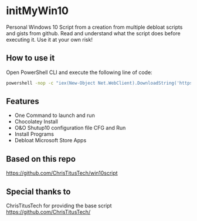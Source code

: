 # initMyWin10
Personal Windows 10 Script from a creation from multiple debloat scripts and gists from github.
Read and understand what the script does before executing it. Use it at your own risk!

## How to use it
Open PowerShell CLI and execute the following line of code: 
```sh
powershell -nop -c "iex(New-Object Net.WebClient).DownloadString('https://github.com/RaulColino/initMyWin10.git')"
```

## Features
- One Command to launch and run
- Chocolatey Install
- O&O Shutup10 configuration file CFG and Run
- Install Programs
- Debloat Microsoft Store Apps

## Based on this repo
https://github.com/ChrisTitusTech/win10script

## Special thanks to 
ChrisTitusTech for providing the base script https://github.com/ChrisTitusTech/


